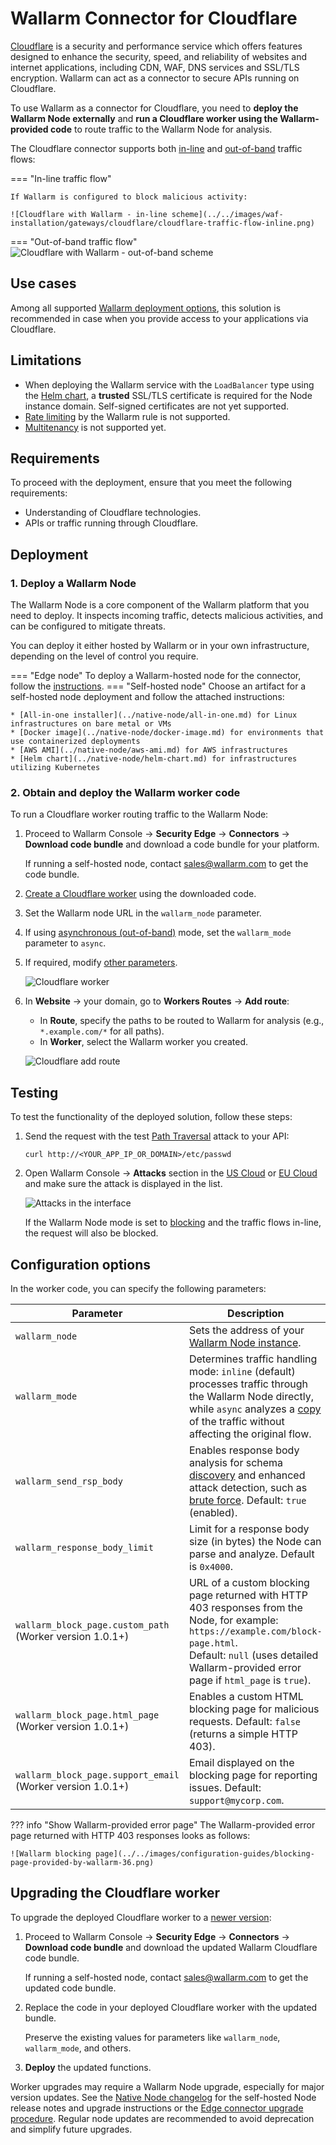[ptrav-attack-docs]:                ../../attacks-vulns-list.md#path-traversal
[attacks-in-ui-image]:              ../../images/admin-guides/test-attacks-quickstart.png
[filtration-mode-docs]:             ../../admin-en/configure-wallarm-mode.md
[se-connector-setup-img]:           ../../images/waf-installation/se-connector-setup.png
[ip-list-docs]:                     ../../user-guides/ip-lists/overview.md
[api-token]:                        ../../user-guides/settings/api-tokens.md
[api-spec-enforcement-docs]:        ../../api-specification-enforcement/overview.md
[helm-chart-native-node]:           ../native-node/helm-chart.md
[custom-blocking-page]:             ../../admin-en/configuration-guides/configure-block-page-and-code.md
[rate-limiting]:                    ../../user-guides/rules/rate-limiting.md
[multi-tenancy]:                    ../multi-tenant/overview.md

# Wallarm Connector for Cloudflare

[Cloudflare](https://www.cloudflare.com/) is a security and performance service which offers features designed to enhance the security, speed, and reliability of websites and internet applications, including CDN, WAF, DNS services and SSL/TLS encryption. Wallarm can act as a connector to secure APIs running on Cloudflare.

To use Wallarm as a connector for Cloudflare, you need to **deploy the Wallarm Node externally** and **run a Cloudflare worker using the Wallarm-provided code** to route traffic to the Wallarm Node for analysis.

<a name="cloudflare-modes"></a> The Cloudflare connector supports both [in-line](../inline/overview.md) and [out-of-band](../oob/overview.md) traffic flows:

=== "In-line traffic flow"

    If Wallarm is configured to block malicious activity:

    ![Cloudflare with Wallarm - in-line scheme](../../images/waf-installation/gateways/cloudflare/cloudflare-traffic-flow-inline.png)
=== "Out-of-band traffic flow"
    ![Cloudflare with Wallarm - out-of-band scheme](../../images/waf-installation/gateways/cloudflare/cloudflare-traffic-flow-oob.png)

## Use cases

Among all supported [Wallarm deployment options](../supported-deployment-options.md), this solution is recommended in case when you provide access to your applications via Cloudflare.

## Limitations

* When deploying the Wallarm service with the `LoadBalancer` type using the [Helm chart][helm-chart-native-node], a **trusted** SSL/TLS certificate is required for the Node instance domain. Self-signed certificates are not yet supported.
* [Rate limiting][rate-limiting] by the Wallarm rule is not supported.
* [Multitenancy][multi-tenancy] is not supported yet.

## Requirements

To proceed with the deployment, ensure that you meet the following requirements:

* Understanding of Cloudflare technologies.
* APIs or traffic running through Cloudflare.

## Deployment

### 1. Deploy a Wallarm Node

The Wallarm Node is a core component of the Wallarm platform that you need to deploy. It inspects incoming traffic, detects malicious activities, and can be configured to mitigate threats.

You can deploy it either hosted by Wallarm or in your own infrastructure, depending on the level of control you require.

=== "Edge node"
    To deploy a Wallarm-hosted node for the connector, follow the [instructions](../security-edge/se-connector.md).
=== "Self-hosted node"
    Choose an artifact for a self-hosted node deployment and follow the attached instructions:

    * [All-in-one installer](../native-node/all-in-one.md) for Linux infrastructures on bare metal or VMs
    * [Docker image](../native-node/docker-image.md) for environments that use containerized deployments
    * [AWS AMI](../native-node/aws-ami.md) for AWS infrastructures
    * [Helm chart](../native-node/helm-chart.md) for infrastructures utilizing Kubernetes

### 2. Obtain and deploy the Wallarm worker code

To run a Cloudflare worker routing traffic to the Wallarm Node:

1. Proceed to Wallarm Console → **Security Edge** → **Connectors** → **Download code bundle** and download a code bundle for your platform.

    If running a self-hosted node, contact sales@wallarm.com to get the code bundle.
1. [Create a Cloudflare worker](https://developers.cloudflare.com/workers/get-started/dashboard/) using the downloaded code.
1. Set the Wallarm node URL in the `wallarm_node` parameter.
1. If using [asynchronous (out-of-band)](../oob/overview.md) mode, set the `wallarm_mode` parameter to `async`.
1. If required, modify [other parameters](cloudflare.md#configuration-options).

    ![Cloudflare worker](../../images/waf-installation/gateways/cloudflare/worker-deploy.png)
1. In **Website** → your domain, go to **Workers Routes** → **Add route**:

    * In **Route**, specify the paths to be routed to Wallarm for analysis (e.g., `*.example.com/*` for all paths).
    * In **Worker**, select the Wallarm worker you created.

    ![Cloudflare add route](../../images/waf-installation/gateways/cloudflare/add-route.png)

## Testing

To test the functionality of the deployed solution, follow these steps:

1. Send the request with the test [Path Traversal][ptrav-attack-docs] attack to your API:

    ```
    curl http://<YOUR_APP_IP_OR_DOMAIN>/etc/passwd
    ```
1. Open Wallarm Console → **Attacks** section in the [US Cloud](https://us1.my.wallarm.com/attacks) or [EU Cloud](https://my.wallarm.com/attacks) and make sure the attack is displayed in the list.
    
    ![Attacks in the interface][attacks-in-ui-image]

    If the Wallarm Node mode is set to [blocking](../../admin-en/configure-wallarm-mode.md) and the traffic flows in-line, the request will also be blocked.

## Configuration options

In the worker code, you can specify the following parameters:

| Parameter | Description | Required? |
| --------- | ----------- | --------- |
| `wallarm_node` | Sets the address of your [Wallarm Node instance](#1-deploy-a-wallarm-node). | Yes |
| `wallarm_mode` | Determines traffic handling mode: `inline` (default) processes traffic through the Wallarm Node directly, while `async` analyzes a [copy](../oob/overview.md) of the traffic without affecting the original flow. | No |
| `wallarm_send_rsp_body` | Enables response body analysis for schema [discovery](../../api-discovery/overview.md) and enhanced attack detection, such as [brute force](../../admin-en/configuration-guides/protecting-against-bruteforce.md). Default: `true` (enabled). | No |
| `wallarm_response_body_limit` | Limit for a response body size (in bytes) the Node can parse and analyze. Default is `0x4000`. | No |
| `wallarm_block_page.custom_path`<br>(Worker version 1.0.1+) | URL of a custom blocking page returned with HTTP 403 responses from the Node, for example: `https://example.com/block-page.html`.<br>Default: `null` (uses detailed Wallarm-provided error page if `html_page` is `true`). | No |
| `wallarm_block_page.html_page`<br>(Worker version 1.0.1+) | Enables a custom HTML blocking page for malicious requests. Default: `false` (returns a simple HTTP 403). | No |
| `wallarm_block_page.support_email`<br>(Worker version 1.0.1+) | Email displayed on the blocking page for reporting issues. Default: `support@mycorp.com`. | Yes, if `html_page` is `true` |

??? info "Show Wallarm-provided error page"
    The Wallarm-provided error page returned with HTTP 403 responses looks as follows:

    ![Wallarm blocking page](../../images/configuration-guides/blocking-page-provided-by-wallarm-36.png)

## Upgrading the Cloudflare worker

To upgrade the deployed Cloudflare worker to a [newer version](code-bundle-inventory.md#cloudflare):

1. Proceed to Wallarm Console → **Security Edge** → **Connectors** → **Download code bundle** and download the updated Wallarm Cloudflare code bundle.

    If running a self-hosted node, contact sales@wallarm.com to get the updated code bundle.
1. Replace the code in your deployed Cloudflare worker with the updated bundle.

    Preserve the existing values for parameters like `wallarm_node`, `wallarm_mode`, and others.
1. **Deploy** the updated functions.

Worker upgrades may require a Wallarm Node upgrade, especially for major version updates. See the [Native Node changelog](../../updating-migrating/native-node/node-artifact-versions.md) for the self-hosted Node release notes and upgrade instructions or the [Edge connector upgrade procedure](../security-edge/se-connector.md#upgrading-the-edge-node). Regular node updates are recommended to avoid deprecation and simplify future upgrades.
